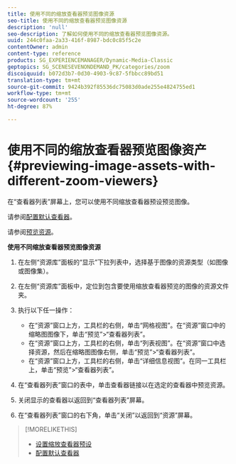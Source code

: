 ```yaml
---
title: 使用不同的缩放查看器预览图像资源
seo-title: 使用不同的缩放查看器预览图像资源
description: 'null'
seo-description: 了解如何使用不同的缩放查看器预览图像资源。
uuid: 244c0faa-2a33-416f-8987-bdc0c85f5c2e
contentOwner: admin
content-type: reference
products: SG_EXPERIENCEMANAGER/Dynamic-Media-Classic
geptopics: SG_SCENESEVENONDEMAND_PK/categories/zoom
discoiquuid: b072d3b7-0d30-4903-9c87-5fbbcc89bd51
translation-type: tm+mt
source-git-commit: 9424b392f85536dc75083d0ade255e4824755ed1
workflow-type: tm+mt
source-wordcount: '255'
ht-degree: 87%

---
```



# 使用不同的缩放查看器预览图像资产{#previewing-image-assets-with-different-zoom-viewers}

在“查看器列表”屏幕上，您可以使用不同缩放查看器预设预览图像。

请参阅[配置默认查看器](application-setup.md#configuring_default_viewers)。

请参阅[预览资源](previewing-asset.md#previewing_an_asset)。

**使用不同缩放查看器预览图像资源**

1. 在左侧“资源库”面板的“显示”下拉列表中，选择基于图像的资源类型（如图像或图像集）。
1. 在左侧“资源库”面板中，定位到包含要使用缩放查看器预览的图像的资源文件夹。
1. 执行以下任一操作：

   * 在“资源”窗口上方，工具栏的右侧，单击“网格视图”。在“资源”窗口中的缩略图图像下，单击“预览”>“查看器列表”。
   * 在“资源”窗口上方，工具栏的右侧，单击“列表视图”。在“资源”窗口中选择资源，然后在缩略图图像右侧，单击“预览”>“查看器列表”。
   * 在“资源”窗口上方，工具栏的右侧，单击“详细信息视图”。在同一工具栏上，单击“预览”>“查看器列表”。

1. 在“查看器列表”窗口的表中，单击查看器链接以在选定的查看器中预览资源。
1. 关闭显示的查看器以返回到“查看器列表”屏幕。
1. 在“查看器列表”窗口的右下角，单击“关闭”以返回到“资源”屏幕。

>[!MORELIKETHIS]
>
>* [设置缩放查看器预设](setting-zoom-viewer-presets.md#setting_up_zoom_viewer_presets)
>* [配置默认查看器](application-setup.md#configuring_default_viewers)


